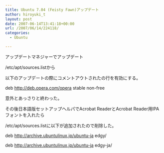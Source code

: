 ```yaml
---
title: Ubuntu 7.04 (Feisty Fawn)アップデート
author: hiroyuki_t
layout: post
date: 2007-06-14T13:41:18+00:00
url: /2007/06/14/224118/
categories:
  - Ubuntu

---
```

<div class="section">
  <p>
    アップデートマネジャーでアップデート
  </p>
  
  <p>
    /etc/apt/sources.listから
  </p>
  
  <p>
    以下のアップデートの際にコメントアウトされたの行を有効にする。
  </p>
  
  <p>
    deb <a href="http://deb.opera.com/opera" target="_blank">http://deb.opera.com/opera</a> stable non-free
  </p>
  
  <p>
  </p>
  
  <p>
    意外とあっさりと終わった。
  </p>
  
  <p>
  </p>
  
  <p>
    その後日本語版セットアップヘルパでAcrobat ReaderとAcrobat Reader用IPAフォントを入れたら
  </p>
  
  <p>
    /etc/apt/sources.listに以下が追加されたので削除した。
  </p>
  
  <p>
    deb <a href="http://archive.ubuntulinux.jp/ubuntu-ja" target="_blank">http://archive.ubuntulinux.jp/ubuntu-ja</a> edgy/
  </p>
  
  <p>
    deb <a href="http://archive.ubuntulinux.jp/ubuntu-ja" target="_blank">http://archive.ubuntulinux.jp/ubuntu-ja</a> edgy-ja/
  </p>
</div>